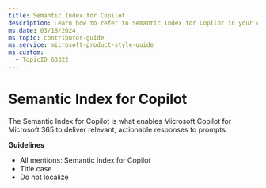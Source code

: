 ```yaml
---
title: Semantic Index for Copilot
description: Learn how to refer to Semantic Index for Copilot in your content.
ms.date: 03/18/2024
ms.topic: contributor-guide
ms.service: microsoft-product-style-guide
ms.custom:
  - TopicID 63322
---
```



# Semantic Index for Copilot

The Semantic Index for Copilot is what enables Microsoft Copilot for Microsoft 365 to deliver relevant, actionable responses to prompts.

**Guidelines**

- All mentions: Semantic Index for Copilot
- Title case
- Do not localize

